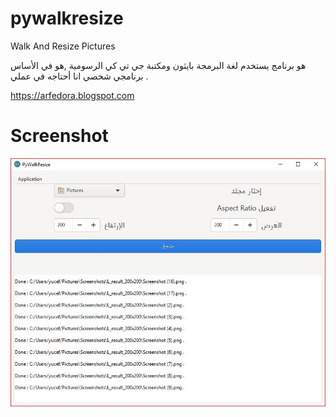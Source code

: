 # pywalkresize
Walk And Resize Pictures

هو برنامج يستخدم لغة البرمجة بايثون ومكتبة جي تي كي الرسومية ,هو في الأساس برنامجي شخصي انا أحتاجه في عملي .

https://arfedora.blogspot.com





# Screenshot

![Alt text](https://raw.githubusercontent.com/yucefsourani/pywalkresize/master/Screens.JPG "Screenshot")


